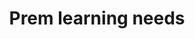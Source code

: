 ---
area: Communication Skills
category: 05 - Calgary Cambridge Workshop
title: Prem learning needs 
description: Prem learning needs 
audio: /assets/audio/5 - Calgary Cambridge Workshop - 5 Prem learning needs - MQ.mp3
article: 
www: 
keywords: Calgary, Cambridge, Model
youtube: 
soundcloud: 
---